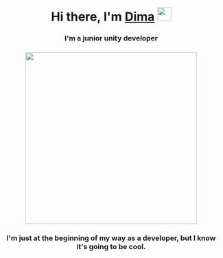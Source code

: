 <h1 align="center">Hi there, I'm <a href="https://www.linkedin.com/in/dzmitryyesipovich/" target="_blank"> Dima</a> <img src="https://github.com/blackcater/blackcater/raw/main/images/Hi.gif" height="32"/></h1>
<h3 align="center"> I'm a junior unity developer</h3>
<h3 align="center"><img src="https://user-images.githubusercontent.com/89748954/162049447-5957bda5-3328-4fd1-bb57-1ede32bad355.png" width = "400px">
<h3 align="center"> I'm just at the beginning of my way as a developer, but I know it's going to be cool.
<!--
**zmicerskii/zmicerskii** is a ✨ _special_ ✨ repository because its `README.md` (this file) appears on your GitHub profile.
